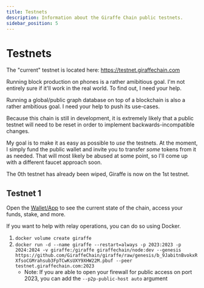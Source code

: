 ```yaml
---
title: Testnets
description: Information about the Giraffe Chain public testnets.
sidebar_position: 5
---
```


# Testnets

The "current" testnet is located here: https://testnet.giraffechain.com

Running block production on phones is a rather amibitious goal. I'm not entirely sure if it'll work in the real world. To find out, I need your help.

Running a global/public graph database on top of a blockchain is also a rather ambitious goal. I need your help to push its use-cases.

Because this chain is still in development, it is extremely likely that a public testnet will need to be reset in order to implement backwards-incompatible changes.

My goal is to make it as easy as possible to _use_ the testnets. At the moment, I simply fund the public wallet and invite you to transfer _some_ tokens from it as needed. That will most likely be abused at some point, so I'll come up with a different faucet approach soon.

The 0th testnet has already been wiped, Giraffe is now on the 1st testnet.

## Testnet 1
Open the [Wallet/App](https://testnet.giraffechain.com) to see the current state of the chain, access your funds, stake, and more.

If you want to help with relay operations, you can do so using Docker.
1. `docker volume create giraffe`
1. `docker run -d --name giraffe --restart=always -p 2023:2023 -p 2024:2024 -v giraffe:/giraffe giraffechain/node:dev --genesis https://github.com/GiraffeChain/giraffe/raw/genesis/b_9JabitnBvokxRXfsoCGMrahsub3FpTCwKsUXY9XHW22M.pbuf --peer testnet.giraffechain.com:2023`
    - Note: If you are able to open your firewall for public access on port 2023, you can add the `--p2p-public-host auto` argument
